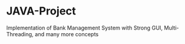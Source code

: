 # JAVA-Project
Implementation of Bank Management System with Strong GUI, Multi-Threading, and many more concepts

